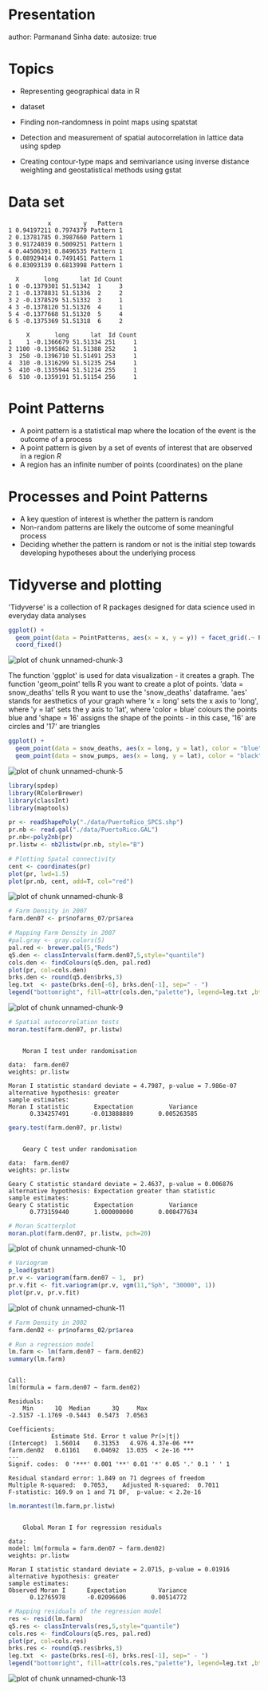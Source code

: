 Presentation
========================================================
author: Parmanand Sinha
date: 
autosize: true

Topics
========================================================

- Representing geographical data in R
- dataset
- Finding non-randomness in point maps using spatstat

- Detection and measurement of spatial autocorrelation in lattice data using spdep

- Creating contour-type maps and semivariance using inverse distance weighting and geostatistical methods using gstat




Data set
========================================================

```
           x         y   Pattern
1 0.94197211 0.7974379 Pattern 1
2 0.13781785 0.3987660 Pattern 1
3 0.91724039 0.5009251 Pattern 1
4 0.44506391 0.8496535 Pattern 1
5 0.08929414 0.7491451 Pattern 1
6 0.83093139 0.6813998 Pattern 1
```

```
  X       long      lat Id Count
1 0 -0.1379301 51.51342  1     3
2 1 -0.1378831 51.51336  2     2
3 2 -0.1378529 51.51332  3     1
4 3 -0.1378120 51.51326  4     1
5 4 -0.1377668 51.51320  5     4
6 5 -0.1375369 51.51318  6     2
```

```
     X       long      lat  Id Count
1    1 -0.1366679 51.51334 251     1
2 1100 -0.1395862 51.51388 252     1
3  250 -0.1396710 51.51491 253     1
4  310 -0.1316299 51.51235 254     1
5  410 -0.1335944 51.51214 255     1
6  510 -0.1359191 51.51154 256     1
```

Point Patterns
========================================================


- A point pattern is a statistical map where the location of the event is the outcome of a process 
- A point pattern is given by a set of events of interest that are observed in a region $R$
- A region has an infinite number of points (coordinates) on the plane 


Processes and Point Patterns
========================================================
-  A key question of interest is whether the pattern is random
- Non-random patterns are likely the outcome of some meaningful process
- Deciding whether the pattern is random or not is the initial step towards developing hypotheses about the underlying process 

Tidyverse and plotting
========================================================
'Tidyverse' is a collection of R packages designed for data science used in everyday data analyses  


```r
ggplot() + 
  geom_point(data = PointPatterns, aes(x = x, y = y)) + facet_grid(.~ Pattern) +
  coord_fixed()
```

![plot of chunk unnamed-chunk-3](Presentation-figure/unnamed-chunk-3-1.png)




The function 'ggplot' is used for data visualization - it creates a graph. The function 'geom_point' tells R you want to create a plot of points. 'data = snow_deaths' tells R you want to use the 'snow_deaths' dataframe. 'aes' stands for aesthetics of your graph where 'x = long' sets the x axis to 'long', where 'y = lat' sets the y axis to 'lat', where 'color = blue' colours the points blue and 'shape = 16' assigns the shape of the points - in this case, '16' are circles and '17' are triangles  


```r
ggplot() +
  geom_point(data = snow_deaths, aes(x = long, y = lat), color = "blue", shape = 16) +
  geom_point(data = snow_pumps, aes(x = long, y = lat), color = "black", shape = 17)
```

![plot of chunk unnamed-chunk-5](Presentation-figure/unnamed-chunk-5-1.png)


```r
library(spdep)
library(RColorBrewer)
library(classInt)
library(maptools)
```


```r
pr <- readShapePoly("./data/PuertoRico_SPCS.shp")
pr.nb <- read.gal("./data/PuertoRico.GAL")
pr.nb<-poly2nb(pr)
pr.listw <- nb2listw(pr.nb, style="B")
```


```r
# Plotting Spatal connectivity 
cent <- coordinates(pr)
plot(pr, lwd=1.5)
plot(pr.nb, cent, add=T, col="red")
```

![plot of chunk unnamed-chunk-8](Presentation-figure/unnamed-chunk-8-1.png)


```r
# Farm Density in 2007
farm.den07 <- pr$nofarms_07/pr$area

# Mapping Farm Density in 2007
#pal.gray <- gray.colors(5)
pal.red <- brewer.pal(5,"Reds")
q5.den <- classIntervals(farm.den07,5,style="quantile") 
cols.den <- findColours(q5.den, pal.red)
plot(pr, col=cols.den)
brks.den <- round(q5.den$brks,3)
leg.txt  <- paste(brks.den[-6], brks.den[-1], sep=" - ")
legend("bottomright", fill=attr(cols.den,"palette"), legend=leg.txt ,bty="n")
```

![plot of chunk unnamed-chunk-9](Presentation-figure/unnamed-chunk-9-1.png)


```r
# Spatial autocorrelation tests
moran.test(farm.den07, pr.listw)
```

```

	Moran I test under randomisation

data:  farm.den07  
weights: pr.listw    

Moran I statistic standard deviate = 4.7987, p-value = 7.986e-07
alternative hypothesis: greater
sample estimates:
Moran I statistic       Expectation          Variance 
      0.334257491      -0.013888889       0.005263585 
```

```r
geary.test(farm.den07, pr.listw)
```

```

	Geary C test under randomisation

data:  farm.den07 
weights: pr.listw 

Geary C statistic standard deviate = 2.4637, p-value = 0.006876
alternative hypothesis: Expectation greater than statistic
sample estimates:
Geary C statistic       Expectation          Variance 
      0.773159440       1.000000000       0.008477634 
```

```r
# Moran Scatterplot
moran.plot(farm.den07, pr.listw, pch=20)
```

![plot of chunk unnamed-chunk-10](Presentation-figure/unnamed-chunk-10-1.png)


```r
# Variogram
p_load(gstat)
pr.v <- variogram(farm.den07 ~ 1,  pr)
pr.v.fit <- fit.variogram(pr.v, vgm(11,"Sph", "30000", 1))
plot(pr.v, pr.v.fit)
```

![plot of chunk unnamed-chunk-11](Presentation-figure/unnamed-chunk-11-1.png)

```r
# Farm Density in 2002
farm.den02 <- pr$nofarms_02/pr$area
```


```r
# Run a regression model
lm.farm <- lm(farm.den07 ~ farm.den02)
summary(lm.farm)
```

```

Call:
lm(formula = farm.den07 ~ farm.den02)

Residuals:
    Min      1Q  Median      3Q     Max 
-2.5157 -1.1769 -0.5443  0.5473  7.0563 

Coefficients:
            Estimate Std. Error t value Pr(>|t|)    
(Intercept)  1.56014    0.31353   4.976 4.37e-06 ***
farm.den02   0.61161    0.04692  13.035  < 2e-16 ***
---
Signif. codes:  0 '***' 0.001 '**' 0.01 '*' 0.05 '.' 0.1 ' ' 1

Residual standard error: 1.849 on 71 degrees of freedom
Multiple R-squared:  0.7053,	Adjusted R-squared:  0.7011 
F-statistic: 169.9 on 1 and 71 DF,  p-value: < 2.2e-16
```

```r
lm.morantest(lm.farm,pr.listw)
```

```

	Global Moran I for regression residuals

data:  
model: lm(formula = farm.den07 ~ farm.den02)
weights: pr.listw

Moran I statistic standard deviate = 2.0715, p-value = 0.01916
alternative hypothesis: greater
sample estimates:
Observed Moran I      Expectation         Variance 
      0.12765978      -0.02096606       0.00514772 
```


```r
# Mapping residuals of the regression model
res <- resid(lm.farm)
q5.res <- classIntervals(res,5,style="quantile")
cols.res <- findColours(q5.res, pal.red)
plot(pr, col=cols.res)
brks.res <- round(q5.res$brks,3)
leg.txt  <- paste(brks.res[-6], brks.res[-1], sep=" - ")
legend("bottomright", fill=attr(cols.res,"palette"), legend=leg.txt ,bty="n")
```

![plot of chunk unnamed-chunk-13](Presentation-figure/unnamed-chunk-13-1.png)
